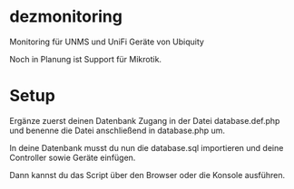# dezmonitoring
Monitoring für UNMS und UniFi Geräte von Ubiquity

Noch in Planung ist Support für Mikrotik.

# Setup
Ergänze zuerst deinen Datenbank Zugang in der Datei database.def.php und benenne die Datei anschließend in database.php um.

In deine Datenbank musst du nun die database.sql importieren und deine Controller sowie Geräte einfügen.

Dann kannst du das Script über den Browser oder die Konsole ausführen.
